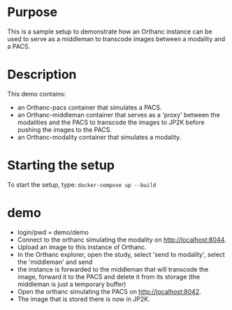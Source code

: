 # Purpose

This is a sample setup to demonstrate how an Orthanc instance can be used to serve as a middleman to transcode images between a modality and a PACS.

# Description

This demo contains:

- an Orthanc-pacs container that simulates a PACS.
- an Orthanc-middleman container that serves as a 'proxy' between the modalities and the PACS to transcode the images to JP2K before pushing the images to the PACS.
- an Orthanc-modality container that simulates a modality. 


# Starting the setup

To start the setup, type: `docker-compose up --build`

# demo

- login/pwd = demo/demo
- Connect to the orthanc simulating the modality on [http://localhost:8044](http://localhost:8044).
- Upload an image to this instance of Orthanc.
- In the Orthanc explorer, open the study, select 'send to modality', select the 'middleman' and send
- the instance is forwarded to the middleman that will transcode the image, forward it to the PACS and delete it from its storage (the middleman is just a temporary buffer)
- Open the orthanc simulating the PACS on [http://localhost:8042](http://localhost:8042).
- The image that is stored there is now in JP2K.